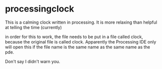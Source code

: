 processingclock
===============

This is a calming clock written in processing.  It is more relaxing than helpful at telling the time (currently)

in order for this to work, the file needs to be put in a file called clock, because the original file is called clock.  Apparently the Processing IDE only will open this if the file name is the same name as the same name as the pde.

Don't say I didn't warn you.